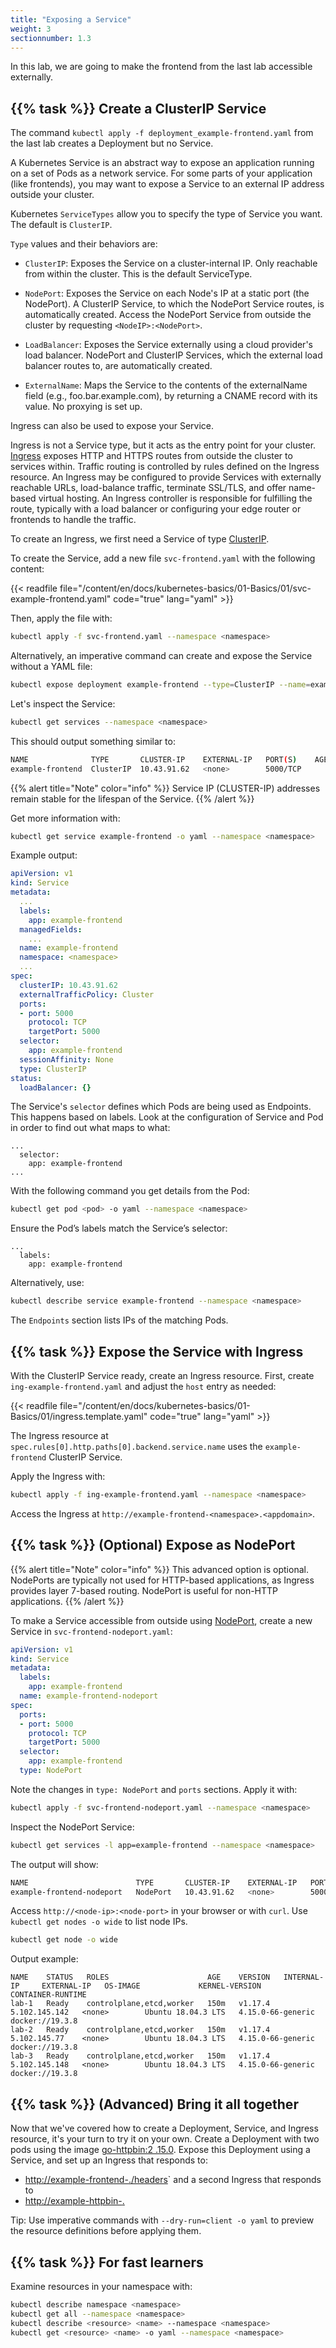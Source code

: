 ```yaml
---
title: "Exposing a Service"
weight: 3
sectionnumber: 1.3
---
```


In this lab, we are going to make the frontend from the last lab accessible externally.

## {{% task %}} Create a ClusterIP Service

The command `kubectl apply -f deployment_example-frontend.yaml` from the last lab creates a Deployment but no Service.

A Kubernetes Service is an abstract way to expose an application running on a set of Pods as a network service. For some parts of your application (like frontends), you may want to expose a Service to an external IP address outside your cluster.

Kubernetes `ServiceTypes` allow you to specify the type of Service you want. The default is `ClusterIP`.

`Type` values and their behaviors are:

* `ClusterIP`: Exposes the Service on a cluster-internal IP. Only reachable from within the cluster. This is the default ServiceType.

* `NodePort`: Exposes the Service on each Node's IP at a static port (the NodePort). A ClusterIP Service, to which the NodePort Service routes, is automatically created. Access the NodePort Service from outside the cluster by requesting `<NodeIP>:<NodePort>`.

* `LoadBalancer`: Exposes the Service externally using a cloud provider's load balancer. NodePort and ClusterIP Services, which the external load balancer routes to, are automatically created.

* `ExternalName`: Maps the Service to the contents of the externalName field (e.g., foo.bar.example.com), by returning a CNAME record with its value. No proxying is set up.

Ingress can also be used to expose your Service.

Ingress is not a Service type, but it acts as the entry point for your cluster. [Ingress](https://kubernetes.io/docs/concepts/services-networking/ingress/) exposes HTTP and HTTPS routes from outside the cluster to services within. Traffic routing is controlled by rules defined on the Ingress resource. An Ingress may be configured to provide Services with externally reachable URLs, load-balance traffic, terminate SSL/TLS, and offer name-based virtual hosting. An Ingress controller is responsible for fulfilling the route, typically with a load balancer or configuring your edge router or frontends to handle the traffic.

To create an Ingress, we first need a Service of type [ClusterIP](https://kubernetes.io/docs/concepts/services-networking/service/#publishing-services-service-types).

To create the Service, add a new file `svc-frontend.yaml` with the following content:

{{< readfile file="/content/en/docs/kubernetes-basics/01-Basics/01/svc-example-frontend.yaml" code="true" lang="yaml" >}}

Then, apply the file with:

```bash
kubectl apply -f svc-frontend.yaml --namespace <namespace>
```

Alternatively, an imperative command can create and expose the Service without a YAML file:

```bash
kubectl expose deployment example-frontend --type=ClusterIP --name=example-frontend --port=5000 --target-port=5000 --namespace <namespace>
```

Let's inspect the Service:

```bash
kubectl get services --namespace <namespace>
```

This should output something similar to:

```bash
NAME              TYPE       CLUSTER-IP    EXTERNAL-IP   PORT(S)    AGE
example-frontend  ClusterIP  10.43.91.62   <none>        5000/TCP
```

{{% alert title="Note" color="info" %}}
Service IP (CLUSTER-IP) addresses remain stable for the lifespan of the Service.
{{% /alert %}}

Get more information with:

```bash
kubectl get service example-frontend -o yaml --namespace <namespace>
```

Example output:

```yaml
apiVersion: v1
kind: Service
metadata:
  ...
  labels:
    app: example-frontend
  managedFields:
    ...
  name: example-frontend
  namespace: <namespace>
  ...
spec:
  clusterIP: 10.43.91.62
  externalTrafficPolicy: Cluster
  ports:
  - port: 5000
    protocol: TCP
    targetPort: 5000
  selector:
    app: example-frontend
  sessionAffinity: None
  type: ClusterIP
status:
  loadBalancer: {}
```

The Service's `selector` defines which Pods are being used as Endpoints. This happens based on labels. Look at the configuration of Service and Pod in order to find out what maps to what:

```
...
  selector:
    app: example-frontend
...
```

With the following command you get details from the Pod:

```bash
kubectl get pod <pod> -o yaml --namespace <namespace>
```

Ensure the Pod’s labels match the Service’s selector:

```
...
  labels:
    app: example-frontend
```

Alternatively, use:

```bash
kubectl describe service example-frontend --namespace <namespace>
```

The `Endpoints` section lists IPs of the matching Pods.

## {{% task %}} Expose the Service with Ingress

With the ClusterIP Service ready, create an Ingress resource. First, create `ing-example-frontend.yaml` and adjust the `host` entry as needed:

{{< readfile file="/content/en/docs/kubernetes-basics/01-Basics/01/ingress.template.yaml" code="true" lang="yaml" >}}

The Ingress resource at `spec.rules[0].http.paths[0].backend.service.name` uses the `example-frontend` ClusterIP Service.

Apply the Ingress with:

```bash
kubectl apply -f ing-example-frontend.yaml --namespace <namespace>
```

Access the Ingress at `http://example-frontend-<namespace>.<appdomain>`.

## {{% task %}} (Optional) Expose as NodePort

{{% alert title="Note" color="info" %}}
This advanced option is optional. NodePorts are typically not used for HTTP-based applications, as Ingress provides layer 7-based routing. NodePort is useful for non-HTTP applications.
{{% /alert %}}

To make a Service accessible from outside using [NodePort](https://kubernetes.io/docs/concepts/services-networking/service/#nodeport), create a new Service in `svc-frontend-nodeport.yaml`:

```yaml
apiVersion: v1
kind: Service
metadata:
  labels:
    app: example-frontend
  name: example-frontend-nodeport
spec:
  ports:
  - port: 5000
    protocol: TCP
    targetPort: 5000
  selector:
    app: example-frontend
  type: NodePort
```

Note the changes in `type: NodePort` and `ports` sections. Apply it with:

```bash
kubectl apply -f svc-frontend-nodeport.yaml --namespace <namespace>
```

Inspect the NodePort Service:

```bash
kubectl get services -l app=example-frontend --namespace <namespace>
```

The output will show:

```bash
NAME                        TYPE       CLUSTER-IP    EXTERNAL-IP   PORT(S)        AGE
example-frontend-nodeport   NodePort   10.43.91.62   <none>        5000:30692/TCP
```

Access `http://<node-ip>:<node-port>` in your browser or with `curl`. Use `kubectl get nodes -o wide` to list node IPs.

```bash
kubectl get node -o wide
```

Output example:

```
NAME    STATUS   ROLES                      AGE    VERSION   INTERNAL-IP     EXTERNAL-IP   OS-IMAGE             KERNEL-VERSION      CONTAINER-RUNTIME
lab-1   Ready    controlplane,etcd,worker   150m   v1.17.4   5.102.145.142   <none>        Ubuntu 18.04.3 LTS   4.15.0-66-generic   docker://19.3.8
lab-2   Ready    controlplane,etcd,worker   150m   v1.17.4   5.102.145.77    <none>        Ubuntu 18.04.3 LTS   4.15.0-66-generic   docker://19.3.8
lab-3   Ready    controlplane,etcd,worker   150m   v1.17.4   5.102.145.148   <none>        Ubuntu 18.04.3 LTS   4.15.0-66-generic   docker://19.3.8
```

## {{% task %}} (Advanced) Bring it all together

Now that we've covered how to create a Deployment, Service, and Ingress resource, it's your turn to try it on your own. Create a Deployment with two pods using the image [go-httpbin:2
.15.0](https://hub.docker.com/r/mccutchen/go-httpbin/tags). Expose this Deployment using a Service, and set up an Ingress that responds to:

* [http://example-frontend-<namespace>.<appdomain>/headers](http://example-frontend-<namespace>.<appdomain>/headers)` and a second Ingress that responds to
* [http://example-httpbin-<namespace>.<appdomain>](http://example-httpbin-<namespace>.<appdomain>)

Tip: Use imperative commands with `--dry-run=client -o yaml` to preview the resource definitions before applying them.

## {{% task %}} For fast learners

Examine resources in your namespace with:

```bash
kubectl describe namespace <namespace>
kubectl get all --namespace <namespace>
kubectl describe <resource> <name> --namespace <namespace>
kubectl get <resource> <name> -o yaml --namespace <namespace>
```
